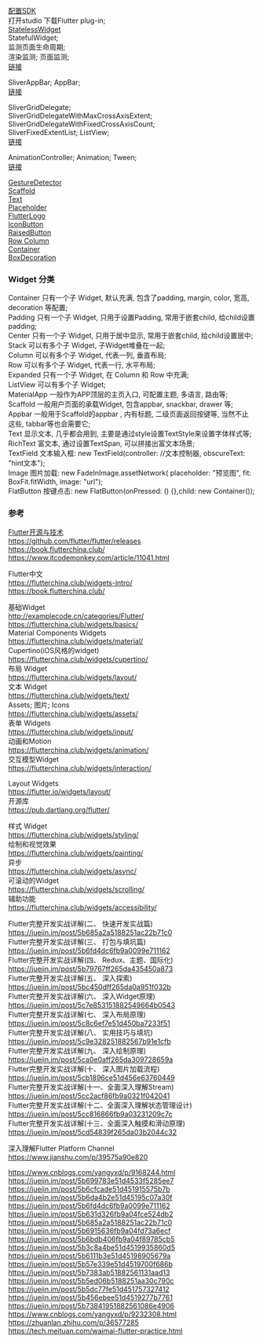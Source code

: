 [配置SDK](basic/Start.md)    
打开studio 下载Flutter plug-in;    
[StatelessWidget](basic/StatelessWidget.md)  
StatefulWidget;  
监测页面生命周期;  
渲染监测;  页面监测;  
[链接](basic/StatefulWidget.md)  

SliverAppBar;  AppBar;  
[链接](basic/AppBar.md)  

SliverGridDelegate;  
SliverGridDelegateWithMaxCrossAxisExtent;  
SliverGridDelegateWithFixedCrossAxisCount;  
SliverFixedExtentList;  ListView;  
[链接](basic/SliverGridDelegate.md)  

AnimationController;  Animation;  Tween;   
[链接](basic/Animation.md)  

[GestureDetector](basic/GestureDetector.md)  
[Scaffold](basic/Scaffold.md)  
[Text](basic/Text.md)  
[Placeholder](basic/Placeholder.md)  
[FlutterLogo](basic/FlutterLogo.md)  
[IconButton](basic/IconButton.md)  
[RaisedButton](basic/RaisedButton.md)  
[Row Column](basic/Row_Column.md)  
[Container](basic/Container.md)  
[BoxDecoration](basic/BoxDecoration.md)  


### Widget 分类  
Container            	只有一个子 Widget, 默认充满, 包含了padding, margin, color, 宽高, decoration 等配置;  
Padding	                只有一个子 Widget, 只用于设置Padding, 常用于嵌套child, 给child设置padding;  
Center                     只有一个子 Widget, 只用于居中显示, 常用于嵌套child, 给child设置居中;  
Stack                        可以有多个子 Widget, 子Widget堆叠在一起;  
Column                   可以有多个子 Widget, 代表一列, 垂直布局;  
Row                         可以有多个子 Widget, 代表一行, 水平布局;  
Expanded               只有一个子 Widget, 在  Column 和  Row 中充满;  
ListView                  可以有多个子 Widget;  
MaterialApp       	一般作为APP顶层的主页入口, 可配置主题, 多语言, 路由等;  
Scaffold	                一般用户页面的承载Widget, 包含appbar, snackbar, drawer 等;  
Appbar	                一般用于Scaffold的appbar , 内有标题, 二级页面返回按键等, 当然不止这些, tabbar等也会需要它;  
Text	                        显示文本, 几乎都会用到, 主要是通过style设置TextStyle来设置字体样式等;  
RichText	               富文本, 通过设置TextSpan, 可以拼接出富文本场景;  
TextField	               文本输入框: new TextField(controller: //文本控制器, obscureText: "hint文本");  
Image	                   图片加载: new FadeInImage.assetNetwork( placeholder: "预览图", fit: BoxFit.fitWidth, image: "url");  
FlatButton	           按键点击: new FlatButton(onPressed: () {},child: new Container());  



### 参考  
[Flutter开源与技术](flutter_blog.md)  
https://github.com/flutter/flutter/releases  
https://book.flutterchina.club/  
https://www.itcodemonkey.com/article/11041.html   


Flutter中文  
https://flutterchina.club/widgets-intro/  
https://book.flutterchina.club/  

基础Widget  
http://examplecode.cn/categories/Flutter/  
https://flutterchina.club/widgets/basics/  
Material Components Widgets  
https://flutterchina.club/widgets/material/  
Cupertino(iOS风格的widget)  
https://flutterchina.club/widgets/cupertino/  
布局 Widget  
https://flutterchina.club/widgets/layout/  
文本 Widget  
https://flutterchina.club/widgets/text/  
Assets;  图片;  Icons  
https://flutterchina.club/widgets/assets/  
表单 Widgets  
https://flutterchina.club/widgets/input/  
动画和Motion  
https://flutterchina.club/widgets/animation/  
交互模型Widget  
https://flutterchina.club/widgets/interaction/  

Layout Widgets  
https://flutter.io/widgets/layout/  
开源库  
https://pub.dartlang.org/flutter/  

样式 Widget  
https://flutterchina.club/widgets/styling/  
绘制和视觉效果  
https://flutterchina.club/widgets/painting/  
异步  
https://flutterchina.club/widgets/async/  
可滚动的Widget  
https://flutterchina.club/widgets/scrolling/   
辅助功能  
https://flutterchina.club/widgets/accessibility/  

  
Flutter完整开发实战详解(二、 快速开发实战篇)   
https://juejin.im/post/5b685a2a5188251ac22b71c0  
Flutter完整开发实战详解(三、 打包与填坑篇)  
https://juejin.im/post/5b6fd4dc6fb9a0099e711162  
Flutter完整开发实战详解(四、 Redux、主题、国际化)  
https://juejin.im/post/5b79767ff265da435450a873  
Flutter完整开发实战详解(五、 深入探索)  
https://juejin.im/post/5bc450dff265da0a951f032b  
Flutter完整开发实战详解(六、 深入Widget原理)  
https://juejin.im/post/5c7e853151882549664b0543  
Flutter完整开发实战详解(七、 深入布局原理)  
https://juejin.im/post/5c8c6ef7e51d450ba7233f51  
Flutter完整开发实战详解(八、 实用技巧与填坑)  
https://juejin.im/post/5c9e328251882567b91e1cfb  
Flutter完整开发实战详解(九、 深入绘制原理)  
https://juejin.im/post/5ca0e0aff265da309728659a  
Flutter完整开发实战详解(十、 深入图片加载流程)  
https://juejin.im/post/5cb1896ce51d456e63760449  
Flutter完整开发实战详解(十一、全面深入理解Stream)  
https://juejin.im/post/5cc2acf86fb9a0321f042041  
Flutter完整开发实战详解(十二、全面深入理解状态管理设计)  
https://juejin.im/post/5cc816866fb9a03231209c7c  
Flutter完整开发实战详解(十三、全面深入触摸和滑动原理)  
https://juejin.im/post/5cd54839f265da03b2044c32  


深入理解Flutter Platform Channel  
https://www.jianshu.com/p/39575a90e820  



https://www.cnblogs.com/yangyxd/p/9168244.html  
https://juejin.im/post/5b699783e51d4533f5285ee7  
https://juejin.im/post/5b6cfcade51d451915575b7b  
https://juejin.im/post/5b6da4b2e51d45195c07a30f  
https://juejin.im/post/5b6fd4dc6fb9a0099e711162
https://juejin.im/post/5b631d326fb9a04fce524db2  
https://juejin.im/post/5b685a2a5188251ac22b71c0  
https://juejin.im/post/5b6915636fb9a04fd73a6ecf  
https://juejin.im/post/5b6bdb406fb9a04f89785cb5  
https://juejin.im/post/5b3c8a4be51d4519935860d5  
https://juejin.im/post/5b6111b3e51d45198905679a  
https://juejin.im/post/5b57e339e51d4519700f686b  
https://juejin.im/post/5b7383ab51882561131aad13  
https://juejin.im/post/5b5ed06b5188251aa30c790c  
https://juejin.im/post/5b5dc77fe51d451757327412  
https://juejin.im/post/5b456ebee51d4519277b7761  
https://juejin.im/post/5b73841951882561086e4906  
https://www.cnblogs.com/yangyxd/p/9232308.html  
https://zhuanlan.zhihu.com/p/36577285  
https://tech.meituan.com/waimai-flutter-practice.html  


